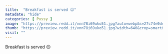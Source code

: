 ```yaml
---
title:  "Breakfast is served 😉"
metadate: "hide"
categories: [ Pussy ]
image: "https://preview.redd.it/vnn78i69uko51.jpg?auto=webp&s=27c74e0dc973877258e098f8508f34bde9375ceb"
thumb: "https://preview.redd.it/vnn78i69uko51.jpg?width=640&crop=smart&auto=webp&s=f5447cada8b97079cb4431314f4ec3eb0a094228"
visit: ""
---
```

Breakfast is served 😉
